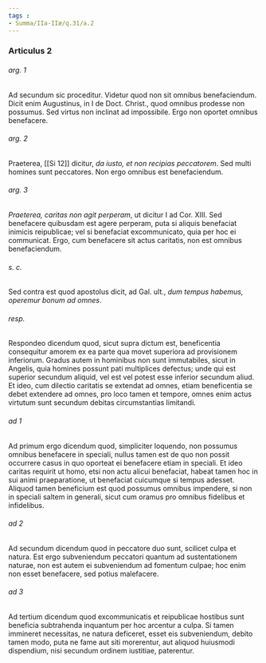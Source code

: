 ```yaml
---
tags : 
- Summa/IIa-IIæ/q.31/a.2
---
```


### Articulus 2

###### arg. 1
Ad secundum sic proceditur. Videtur quod non sit omnibus benefaciendum. Dicit enim Augustinus, in I de Doct. Christ., quod omnibus prodesse non possumus. Sed virtus non inclinat ad impossibile. Ergo non oportet omnibus benefacere.

###### arg. 2
Praeterea, [[Si 12]] dicitur, *da iusto, et non recipias peccatorem*. Sed multi homines sunt peccatores. Non ergo omnibus est benefaciendum.

###### arg. 3
*Praeterea, caritas non agit perperam*, ut dicitur I ad Cor. XIII. Sed benefacere quibusdam est agere perperam, puta si aliquis benefaciat inimicis reipublicae; vel si benefaciat excommunicato, quia per hoc ei communicat. Ergo, cum benefacere sit actus caritatis, non est omnibus benefaciendum.

###### s. c.
Sed contra est quod apostolus dicit, ad Gal. ult., *dum tempus habemus, operemur bonum ad omnes*.

###### resp.
Respondeo dicendum quod, sicut supra dictum est, beneficentia consequitur amorem ex ea parte qua movet superiora ad provisionem inferiorum. Gradus autem in hominibus non sunt immutabiles, sicut in Angelis, quia homines possunt pati multiplices defectus; unde qui est superior secundum aliquid, vel est vel potest esse inferior secundum aliud. Et ideo, cum dilectio caritatis se extendat ad omnes, etiam beneficentia se debet extendere ad omnes, pro loco tamen et tempore, omnes enim actus virtutum sunt secundum debitas circumstantias limitandi.

###### ad 1
Ad primum ergo dicendum quod, simpliciter loquendo, non possumus omnibus benefacere in speciali, nullus tamen est de quo non possit occurrere casus in quo oporteat ei benefacere etiam in speciali. Et ideo caritas requirit ut homo, etsi non actu alicui benefaciat, habeat tamen hoc in sui animi praeparatione, ut benefaciat cuicumque si tempus adesset. Aliquod tamen beneficium est quod possumus omnibus impendere, si non in speciali saltem in generali, sicut cum oramus pro omnibus fidelibus et infidelibus.

###### ad 2
Ad secundum dicendum quod in peccatore duo sunt, scilicet culpa et natura. Est ergo subveniendum peccatori quantum ad sustentationem naturae, non est autem ei subveniendum ad fomentum culpae; hoc enim non esset benefacere, sed potius malefacere.

###### ad 3
Ad tertium dicendum quod excommunicatis et reipublicae hostibus sunt beneficia subtrahenda inquantum per hoc arcentur a culpa. Si tamen immineret necessitas, ne natura deficeret, esset eis subveniendum, debito tamen modo, puta ne fame aut siti morerentur, aut aliquod huiusmodi dispendium, nisi secundum ordinem iustitiae, paterentur.

